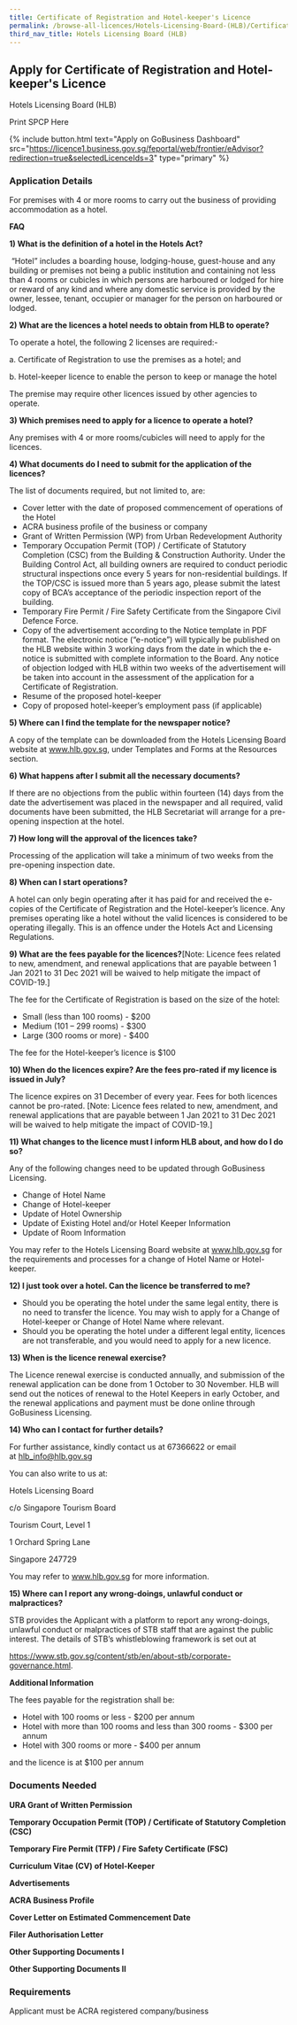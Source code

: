 ```yaml
---
title: Certificate of Registration and Hotel-keeper's Licence
permalink: /browse-all-licences/Hotels-Licensing-Board-(HLB)/Certificate-of-Registration-and-Hotel-keeper's-Licence
third_nav_title: Hotels Licensing Board (HLB)
---
```


## Apply for Certificate of Registration and Hotel-keeper's Licence

Hotels Licensing Board (HLB)

Print SPCP Here


{% include button.html text="Apply on GoBusiness Dashboard" src="https://licence1.business.gov.sg/feportal/web/frontier/eAdvisor?redirection=true&selectedLicenceIds=3" type="primary" %}

### Application Details

<p>For premises with 4 or more rooms to carry out the business of providing accommodation as a hotel.</p>
<p><strong>FAQ</strong></p>
<p><strong>1) What is the definition of a hotel in the Hotels Act?</strong></p>
<p>&nbsp;&ldquo;Hotel&rdquo; includes a boarding house, lodging-house, guest-house and any building or premises not being a public institution and containing not less than 4 rooms or cubicles in which persons are harboured or lodged for hire or reward of any kind and where any domestic service is provided by the owner, lessee, tenant, occupier or manager for the person on harboured or lodged.</p>
<p><strong>2) What are the licences a hotel needs to obtain from HLB to operate?</strong></p>
<p>To operate a hotel, the following 2 licenses are required:-</p>
<p>a.&nbsp;Certificate of Registration to use the premises as a hotel; and</p>
<p>b.&nbsp;Hotel-keeper licence to enable the person to keep or manage the hotel</p>
<p>The premise may require other licences issued by other agencies to operate.</p>
<p><strong>3) Which premises need to apply for a licence to operate a hotel?</strong></p>
<p>Any premises with 4 or more rooms/cubicles will need to apply for the licences.</p>
<p><strong>4) What documents do I need to submit for the application of the licences?</strong></p>
<p>The list of documents required, but not limited to, are:</p>
<ul>
<li>Cover letter with the date of proposed commencement of operations of the Hotel</li>
<li>ACRA business profile of the business or company</li>
<li>Grant of Written Permission (WP) from&nbsp;Urban Redevelopment Authority</li>
<li>Temporary Occupation Permit (TOP) / Certificate of Statutory Completion (CSC) from the Building &amp; Construction Authority. Under the Building Control Act, all building owners are required to conduct periodic structural inspections once every 5 years for non-residential buildings. If the TOP/CSC is issued more than 5 years ago, please submit the latest copy of BCA&rsquo;s acceptance of the periodic inspection report of the building.</li>
<li>Temporary Fire Permit / Fire Safety Certificate from the Singapore Civil Defence Force.</li>
<li>Copy of the advertisement according to the Notice template in PDF format. The electronic notice (&ldquo;e-notice&rdquo;) will typically be published on the HLB website within 3 working days from the date in which the e-notice is submitted with complete information to the Board. Any notice of objection lodged with HLB within two weeks of the advertisement will be taken into account in the assessment of the application for a Certificate of Registration.</li>
<li>Resume of the proposed hotel-keeper</li>
<li>Copy of proposed hotel-keeper&rsquo;s employment pass (if applicable)</li>
</ul>
<p><strong>5) Where can I find the template for the newspaper notice?</strong></p>
<p>A copy of the template can be downloaded from the Hotels Licensing Board website at&nbsp;<a href="https://www.hlb.gov.sg/" target="_blank" rel="noopener">www.hlb.gov.sg</a>, under Templates and Forms at the Resources section.</p>
<p><strong>6) What happens after I submit all the necessary documents?</strong></p>
<p>If there are no objections from the public within fourteen (14) days from the date the advertisement was placed in the newspaper and all required, valid documents have been submitted, the HLB Secretariat will arrange for a pre-opening inspection at the hotel.</p>
<p><strong>7) How long will the approval of the licences take?</strong></p>
<p>Processing of the application will take a minimum of two weeks from the pre-opening inspection date.</p>
<p><strong>8) When can I start operations?</strong></p>
<p>A hotel can only begin operating after it has paid for and received the e-copies of the Certificate of Registration and the Hotel-keeper&rsquo;s licence. Any premises operating like a hotel without the valid licences is considered to be operating illegally. This is an offence under the Hotels Act and Licensing Regulations.</p>
<p><strong>9) What are the fees payable for the licences?</strong>[Note: Licence fees related to new, amendment, and renewal applications that are payable between 1 Jan 2021 to 31 Dec 2021 will be waived to help mitigate the impact of COVID-19.]</p>
<p>The fee for the Certificate of Registration is based on the size of the hotel:</p>
<ul>
<li>Small (less than 100 rooms) - $200</li>
<li>Medium (101 &ndash; 299 rooms) - $300</li>
<li>Large (300 rooms or more) - $400</li>
</ul>
<p>The fee for the&nbsp;Hotel-keeper&rsquo;s licence is $100</p>
<p><strong>10) When do the licences expire? Are the fees pro-rated if my licence is issued in July?</strong></p>
<p>The licence expires on 31 December of every year. Fees for both licences cannot be pro-rated.&nbsp;[Note: Licence fees related to new, amendment, and renewal applications that are payable between 1 Jan 2021 to 31 Dec 2021 will be waived to help mitigate the impact of COVID-19.]</p>

<p><strong>11) What changes to the licence must I inform HLB about, and how do I do so?</strong></p>
<p>Any of the following changes need to be updated through GoBusiness Licensing.</p>
<ul>
<li>Change of Hotel Name</li>
<li>Change of Hotel-keeper</li>
<li>Update of Hotel Ownership</li>
<li>Update of Existing Hotel and/or Hotel Keeper Information</li>
<li>Update of Room Information</li>
</ul>
<p>You may refer to the Hotels Licensing Board website at&nbsp;<a href="https://www.hlb.gov.sg/" target="_blank" rel="noopener">www.hlb.gov.sg</a>&nbsp;for the requirements and processes for a change of Hotel Name or Hotel-keeper.&nbsp;</p>
<p><strong>12) I just took over a hotel. Can the licence be transferred to me?</strong></p>
<ul>
<li>Should you be operating the hotel under the same legal entity, there is no need to transfer the licence. You may wish to apply for a Change of Hotel-keeper or Change of Hotel Name where relevant.</li>
<li>Should you be operating the hotel under a different legal entity, licences are not transferable, and you would need to apply for a new licence.</li>
</ul>
<p><strong>13) When is the licence renewal exercise?</strong></p>
<p>The Licence renewal exercise is conducted annually, and submission of the renewal application can be done from 1 October to 30 November. HLB will send out the notices of renewal to the Hotel Keepers in early October, and the renewal applications and payment must be done online through GoBusiness Licensing.</p>
<p><strong>14) Who can I contact for further details?</strong></p>
<p>For further assistance, kindly contact us at 67366622 or email at&nbsp;<a href="mailto:hlb_info@hlb.gov.sg">hlb_info@hlb.gov.sg</a></p>
<p>You can also write to us at:</p>
<p>Hotels Licensing Board</p>
<p>c/o Singapore Tourism Board</p>
<p>Tourism Court, Level 1</p>
<p>1 Orchard Spring Lane</p>
<p>Singapore 247729</p>
<p>You may refer to <a href="https://www.hlb.gov.sg/" target="_blank" rel="noopener">www.hlb.gov.sg</a>&nbsp;for more information.</p>
<p><strong>15) Where can I report any wrong-doings, unlawful conduct or malpractices?</strong></p>
<p>STB provides the Applicant with a platform to report any wrong-doings, unlawful conduct or malpractices of STB staff that are against the public interest. The details of STB&rsquo;s whistleblowing framework is set out at</p>
<p><a href="https://www.stb.gov.sg/content/stb/en/about-stb/corporate-governance.html" target="_blank" rel="noopener">https://www.stb.gov.sg/content/stb/en/about-stb/corporate-governance.html</a>.</p>

**Additional Information**

<p>The fees payable for the registration shall be:</p>
<ul>
<li>Hotel with 100 rooms or less - $200 per annum</li>
<li>Hotel with more than 100 rooms and less than 300 rooms - $300 per annum</li>
<li>Hotel with 300 rooms or more - $400 per annum</li>
</ul>
<p>and the licence is at $100 per annum</p>

### Documents Needed

<p><strong>URA Grant of Written Permission</strong></p>
<p><strong>Temporary Occupation Permit (TOP) / Certificate of Statutory Completion (CSC)</strong></p>
<p><strong>Temporary Fire Permit (TFP) / Fire Safety Certificate (FSC)</strong></p>
<p><strong>Curriculum Vitae (CV) of Hotel-Keeper</strong></p>
<p><strong>Advertisements</strong></p>
<p><strong>ACRA Business Profile</strong></p>
<p><strong>Cover Letter on Estimated Commencement Date</strong></p>
<p><strong>Filer Authorisation Letter</strong></p>
<p><strong>Other Supporting Documents I</strong></p>
<p><strong>Other Supporting Documents II</strong></p>

### Requirements

Applicant must be ACRA registered company/business

